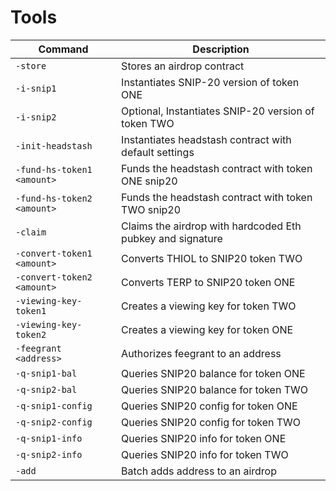 #  Tools

| Command | Description |
| --- | --- |
| `-store` | Stores an airdrop contract |
| `-i-snip1` | Instantiates SNIP-20 version of token ONE |
| `-i-snip2` | Optional, Instantiates SNIP-20 version of token TWO |
| `-init-headstash` | Instantiates headstash contract with default settings |
| `-fund-hs-token1 <amount>` | Funds the headstash contract with token ONE snip20 |
| `-fund-hs-token2 <amount>` | Funds the headstash contract with token TWO snip20 |
| `-claim` | Claims the airdrop with hardcoded Eth pubkey and signature |
| `-convert-token1 <amount>` | Converts THIOL to SNIP20 token TWO |
| `-convert-token2 <amount>` | Converts TERP to SNIP20 token ONE |
| `-viewing-key-token1` | Creates a viewing key for token TWO |
| `-viewing-key-token2` | Creates a viewing key for token ONE|
| `-feegrant <address>` | Authorizes feegrant to an address |
| `-q-snip1-bal` | Queries SNIP20 balance for token ONE |
| `-q-snip2-bal` | Queries SNIP20 balance for token TWO |
| `-q-snip1-config` | Queries SNIP20 config for token ONE |
| `-q-snip2-config` | Queries SNIP20 config for token TWO |
| `-q-snip1-info` | Queries SNIP20 info for token ONE |
| `-q-snip2-info` | Queries SNIP20 info for token TWO |
| `-add` | Batch adds address to an airdrop |
